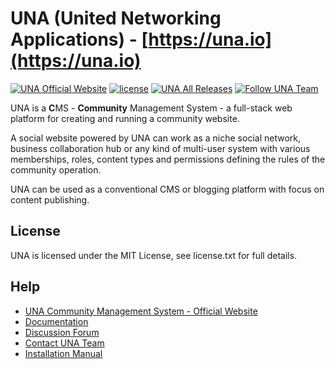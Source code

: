 # UNA (United Networking Applications) - [https://una.io](https://una.io)
[![UNA Official Website](https://img.shields.io/badge/website-una.io-blue.svg)](https://una.io)
[![license](https://img.shields.io/github/license/unaio/una.svg)](https://github.com/unaio/una/blob/master/license.txt)
[![UNA All Releases](https://img.shields.io/github/downloads/unaio/una/total.svg)](https://github.com/unaio/una)
[![Follow UNA Team](https://img.shields.io/twitter/follow/unateam.svg?style=social&label=Follow)](https://twitter.com/unateam)

UNA is a **C**MS - **Community** Management System - a full-stack web platform for creating and running a community website.

A social website powered by UNA can work as a niche social network, business collaboration hub or any kind of multi-user system with various memberships, roles, content types and permissions defining the rules of the community operation.  

UNA can be used as a conventional CMS or blogging platform with focus on content publishing.

## License

UNA is licensed under the MIT License, see license.txt for full details.

## Help
- [UNA Community Management System - Official Website](https://una.io)
- [Documentation](https://github.com/unaio/una/wiki)
- [Discussion Forum](https://una.io/page/discussions-home)
- [Contact UNA Team](https://una.io/page/contact)
- [Installation Manual](https://una.io/page/view-article?id=8)

